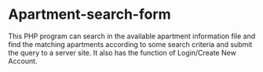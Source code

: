 # Apartment-search-form
This PHP program can search in the available apartment information file and find the matching apartments according to some search criteria and submit the query to a server site. It also has the function of Login/Create New Account.
